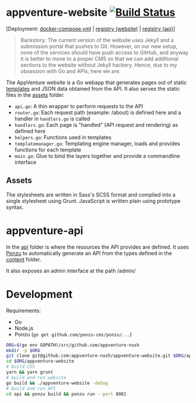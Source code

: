 
# appventure-website [![Build Status](https://appventure.nushigh.edu.sg:8000/api/badges/appventure-nush/appventure-website/status.svg)](https://appventure.nushigh.edu.sg:8000/appventure-nush/appventure-website)

\[Deployment: [docker-compose.yml](https://github.com/appventure-nush/infrastructure/blob/master/setup-scripts/main-website.yml) | [registry (website)](https://appventure.nushigh.edu.sg/registry/#/appventure-website) | [registry (api)](https://appventure.nushigh.edu.sg/registry/#/appventure-api)\]

> Backstory: The current version of the website uses Jekyll and a submission portal that pushes to Git. However, on our new setup, none of the services should have push access to GitHub, and anyway it is better to move to a proper CMS so that we can add additional sections to the website without Jekyll hackery. Hence, due to my obsession with Go and APIs, here we are.

The AppVenture website is a Go webapp that generates pages out of static [templates](templates/) and JSON data obtained from the API. It also serves the static files in the [assets](assets/) folder.

* `api.go`: A thin wrapper to perform requests to the API
* `router.go`: Each request path (example: /about) is defined here and a handler in `handlers.go` is called
* `handlers.go`: Each page is "handled" (API request and rendering) as defined here
* `helpers.go`: Functions used in templates
* `templatemanager.go`: Templating engine manager, loads and provides functions for each template
* `main.go`: Glue to bind the layers together and provide a commandline interface

## Assets

The stylesheets are written in Sass's SCSS format and complied into a single stylesheet using Grunt. JavaScript is written plain using prototype syntax.

# appventure-api

In the [api](api/) folder is where the resources the API provides are defined. It uses [Ponzu](https://docs.ponzu-cms.org/) to automatically generate an API from the types defined in the [content](api/content/) folder.

It also exposes an admin interface at the path /admin/

# Development

Requirements:

* Go
* Node.js
* Ponzu (`go get github.com/ponzu-cms/ponzu/...`)

```bash
ORG=$(go env GOPATH)/src/github.com/appventure-nush
mkdir -p $ORG
git clone git@github.com:appventure-nush/appventure-website.git $ORG/appventure-website
cd $ORG/appventure-website
# build CSS
yarn && yarn grunt
# build and run website
go build && ./appventure-website -debug
# build and run API
cd api && ponzu build && ponzu run --port 8081
```
